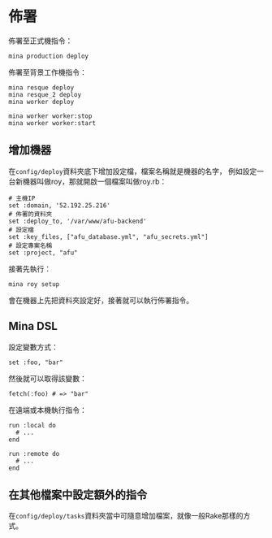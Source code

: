 # 佈署

佈署至正式機指令：

    mina production deploy

佈署至背景工作機指令：

    mina resque deploy
    mina resque_2 deploy
    mina worker deploy

    mina worker worker:stop
    mina worker worker:start

## 增加機器

在`config/deploy`資料夾底下增加設定檔，檔案名稱就是機器的名字，
例如設定一台新機器叫做roy，那就開啟一個檔案叫做roy.rb：

    # 主機IP
    set :domain, '52.192.25.216'
    # 佈署的資料夾
    set :deploy_to, '/var/www/afu-backend'
    # 設定檔
    set :key_files, ["afu_database.yml", "afu_secrets.yml"]
    # 設定專案名稱
    set :project, "afu"

接著先執行：

    mina roy setup

會在機器上先把資料夾設定好，接著就可以執行佈署指令。

## Mina DSL

設定變數方式：

    set :foo, "bar"

然後就可以取得該變數：

    fetch(:foo) # => "bar"

在遠端或本機執行指令：

    run :local do
      # ...
    end

    run :remote do
      # ...
    end

## 在其他檔案中設定額外的指令

在`config/deploy/tasks`資料夾當中可隨意增加檔案，就像一般Rake那樣的方式。
